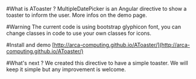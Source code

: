 #What is AToaster ?
MultipleDatePicker is an Angular directive to show a toaster to inform the user. More infos on the demo page.

#Warning
The current code is using bootstrap glyphicon font, you can change classes in code to use your own classes for icons.

#Install and demo
[http://arca-computing.github.io/AToaster/](http://arca-computing.github.io/AToaster/)

#What's next ?
We created this directive to have a simple toaster. We will keep it simple but any improvement is welcome.